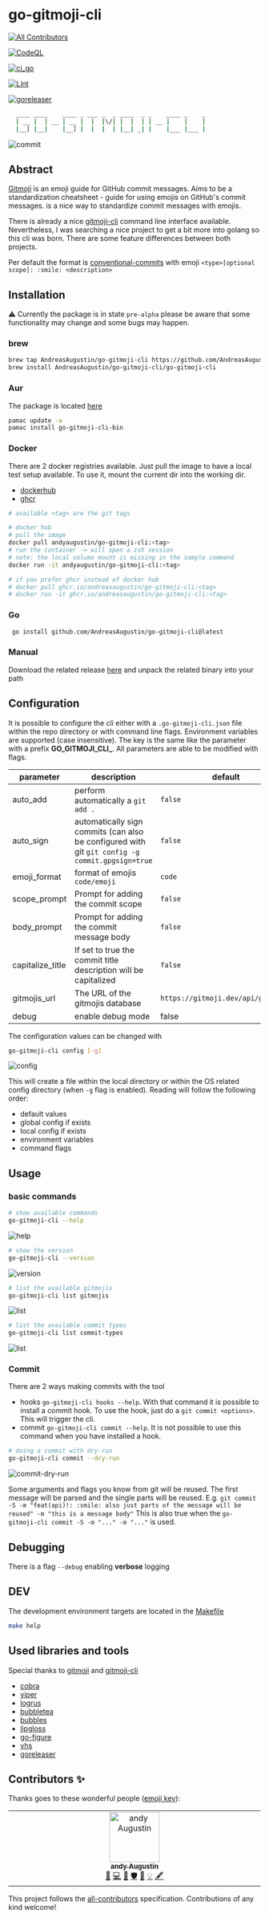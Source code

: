# go-gitmoji-cli
<!-- ALL-CONTRIBUTORS-BADGE:START - Do not remove or modify this section -->
[![All Contributors](https://img.shields.io/badge/all_contributors-1-orange.svg?style=flat-square)](#contributors-)
<!-- ALL-CONTRIBUTORS-BADGE:END -->
[![CodeQL](https://github.com/AndreasAugustin/go-gitmoji-cli/actions/workflows/github-code-scanning/codeql/badge.svg)](https://github.com/AndreasAugustin/go-gitmoji-cli/actions/workflows/github-code-scanning/codeql)

[![ci_go](https://github.com/AndreasAugustin/go-gitmoji-cli/actions/workflows/ci_go.yml/badge.svg)](https://github.com/AndreasAugustin/go-gitmoji-cli/actions/workflows/ci_go.yml)

[![Lint](https://github.com/AndreasAugustin/go-gitmoji-cli/actions/workflows/lint.yml/badge.svg)](https://github.com/AndreasAugustin/go-gitmoji-cli/actions/workflows/lint.yml)

[![goreleaser](https://github.com/AndreasAugustin/go-gitmoji-cli/actions/workflows/release_go.yml/badge.svg)](https://github.com/AndreasAugustin/go-gitmoji-cli/actions/workflows/release_go.yml)

```bash
  ____ ____    ____ _ ___ _  _ ____  _ _    ____ _    _
  | __ |  | __ | __ |  |  |\/| |  |  | | __ |    |    |
  |__] |__|    |__] |  |  |  | |__| _| |    |___ |___ |
```

![commit](docs/assets/commit.gif)

## Abstract

[Gitmoji][gitmoji] is an emoji guide for GitHub commit messages. Aims to be a standardization cheatsheet - guide for using emojis on GitHub's commit messages.
 is a nice way to standardize commit messages with emojis.

There is already a nice [gitmoji-cli][gitmoji-cli] command line interface available.
Nevertheless, I was searching a nice project to get a bit more into golang so this cli was born.
There are some feature differences between both projects.

Per default the format is [conventional-commits][conventional-commits] with emoji
`<type>[optional scope]: :smile: <description>`

## Installation

:warning: Currently the package is in state `pre-alpha` please be aware that some functionality may change and some bugs may happen.

### brew

```bash
brew tap AndreasAugustin/go-gitmoji-cli https://github.com/AndreasAugustin/go-gitmoji-cli
brew install AndreasAugustin/go-gitmoji-cli/go-gitmoji-cli
```

### Aur

The package is located [here][go-gitmoji-cli-aur]

```bash
pamac update -a
pamac install go-gitmoji-cli-bin
```

### Docker

There are 2 docker registries available. Just pull the image to have a local test setup available.
To use it, mount the current dir into the working dir.

- [dockerhub][go-gitmoji-cli-docker-hub]
- [ghcr][go-gitmoji-cli-docker-ghcr]

```bash
# available <tag> are the git tags

# docker hub
# pull the image
docker pull andyaugustin/go-gitmoji-cli:<tag>
# run the container -> will open a zsh session
# note: the local volume mount is missing in the sample command
docker run -it andyaugustin/go-gitmoji-cli:<tag>

# if you prefer ghcr instead of docker hub
# docker pull ghcr.io/andreasaugustin/go-gitmoji-cli:<tag>
# docker run -it ghcr.io/andreasaugustin/go-gitmoji-cli:<tag>
```

### Go

```bash
 go install github.com/AndreasAugustin/go-gitmoji-cli@latest
```

### Manual

Download the related release [here][go-gitmoji-cli-releases] and unpack the related binary into your path

## Configuration

It is possible to configure the cli either with a `.go-gitmoji-cli.json` file within the repo directory
or with command line flags.
Environment variables are supported (case insensitive). The key is the same like the parameter with a prefix **GO_GITMOJI_CLI_**.
All parameters are able to be modified with flags.

| **parameter**    | **description**                                                                                 | **default**                        |
|------------------|-------------------------------------------------------------------------------------------------|------------------------------------|
| auto_add         | perform automatically a `git add .`                                                             | `false`                            |
| auto_sign        | automatically sign commits (can also be configured with git `git config -g commit.gpgsign=true` | `false`                            |
| emoji_format     | format of emojis `code/emoji`                                                                   | `code`                             |
| scope_prompt     | Prompt for adding the commit scope                                                              | `false`                            |
| body_prompt      | Prompt for adding the commit message body                                                       | `false`                            |
| capitalize_title | If set to true the commit title description will be capitalized                                 | `false`                            |
| gitmojis_url     | The URL of the gitmojis database                                                                | `https://gitmoji.dev/api/gitmojis` |
| debug            | enable debug mode                                                                               | false                              |

The configuration values can be changed with

```bash
go-gitmoji-cli config [-g]
```

![config](docs/assets/config.gif)

This will create a file within the local directory or within the OS related config directory (when `-g` flag is enabled).
Reading will follow the following order:

- default values
- global config if exists
- local config if exists
- environment variables
- command flags

## Usage

### basic commands

```bash
# show available commands
go-gitmoji-cli --help
```

![help](docs/assets/help.gif)

```bash
# show the version
go-gitmoji-cli --version
```

![version](docs/assets/version.gif)

```bash
# list the available gitmojis
go-gitmoji-cli list gitmojis
```

![list](docs/assets/list_gitmojis.gif)

```bash
# list the available commit types
go-gitmoji-cli list commit-types
```

![list](docs/assets/list_commit_types.gif)

### Commit

There are 2 ways making commits with the tool

- hooks `go-gitmoji-cli hooks --help`. With that command it is possible to install a commit hook. To use the hook, just do a `git commit <options>`.
This will trigger the cli.
- commit `go-gitmoji-cli commit --help`. It is not possible to use this command when you have installed a hook.

```bash
# doing a commit with dry-run
go-gitmoji-cli commit --dry-run
```

![commit-dry-run](docs/assets/commit.gif)

Some arguments and flags you know from git will be reused.
The first message will be parsed and the single parts will be reused.
E.g. `git commit -S -m "feat(api)!: :smile: also just parts of the message will be reused" -m "this is a message body"`
This is also true when the `go-gitmoji-cli commit -S -m "..." -m "..."` is used.

## Debugging

There is a flag `--debug` enabling **verbose** logging

## DEV

The development environment targets are located in the [Makefile](Makefile)

```bash
make help
```

## Used libraries and tools

Special thanks to [gitmoji][gitmoji] and [gitmoji-cli][gitmoji-cli]

- [cobra][cobra]
- [viper][viper]
- [logrus][logrus]
- [bubbletea][bubbletea]
- [bubbles][bubbles]
- [lipgloss][lipgloss]
- [go-figure][go-figure]
- [vhs][vhs]
- [goreleaser][goreleaser]

[gitmoji]: https://gitmoji.dev/
[gitmoji-cli]: https://github.com/carloscuesta/gitmoji-cli
[conventional-commits]: https://www.conventionalcommits.org/en/v1.0.0/
[cobra]: https://github.com/spf13/cobra
[viper]: https://github.com/spf13/viper
[logrus]: https://github.com/sirupsen/logrus
[bubbletea]: https://github.com/charmbracelet/bubbletea
[bubbles]: https://github.com/charmbracelet/bubbles
[lipgloss]: https://github.com/charmbracelet/lipgloss
[go-figure]: https://github.com/common-nighthawk/go-figure
[vhs]: https://github.com/charmbracelet/vhs
[goreleaser]: https://goreleaser.com/
[go-gitmoji-cli-releases]: https://github.com/AndreasAugustin/go-gitmoji-cli/releases
[go-gitmoji-cli-docker-hub]: https://hub.docker.com/repository/docker/andyaugustin/go-gitmoji-cli/general
[go-gitmoji-cli-docker-ghcr]: https://github.com/AndreasAugustin/go-gitmoji-cli/pkgs/container/go-gitmoji-cli
[go-gitmoji-cli-aur]: https://aur.archlinux.org/packages/go-gitmoji-cli-bin

## Contributors ✨

Thanks goes to these wonderful people ([emoji key](https://allcontributors.org/docs/en/emoji-key)):

<!-- ALL-CONTRIBUTORS-LIST:START - Do not remove or modify this section -->
<!-- prettier-ignore-start -->
<!-- markdownlint-disable -->
<table>
  <tr>
     <td align="center" valign="top" width="14.28%"><a href="https://github.com/AndreasAugustin"><img src="https://avatars0.githubusercontent.com/u/8027933?v=4?s=100" width="100px;" alt="andy Augustin"/><br /><sub><b>andy Augustin</b></sub></a><br /><a href="https://github.com/AndreasAugustin/actions-template-sync/commits?author=AndreasAugustin" title="Documentation">📖</a> <a href="https://github.com/AndreasAugustin/actions-template-sync/commits?author=AndreasAugustin" title="Code">💻</a> <a href="https://github.com/AndreasAugustin/actions-template-sync/pulls?q=is%3Apr+reviewed-by%3AAndreasAugustin" title="Reviewed Pull Requests">👀</a> <a href="#security-AndreasAugustin" title="Security">🛡️</a> <a href="#ideas-AndreasAugustin" title="Ideas, Planning, & Feedback">🤔</a> <a href="#example-AndreasAugustin" title="Examples">💡</a> <a href="#content-AndreasAugustin" title="Content">🖋</a> </td>
  </tr>
</table>

<!-- markdownlint-enable -->
<!-- prettier-ignore-end -->
<!-- ALL-CONTRIBUTORS-LIST:END -->

This project follows the [all-contributors](https://github.com/all-contributors/all-contributors) specification. Contributions of any kind welcome!
